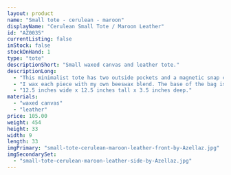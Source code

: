 ```yaml
---
layout: product
name: "Small tote - cerulean - maroon"
displayName: "Cerulean Small Tote / Maroon Leather"
id: "AZ0035"
currentListing: false
inStock: false
stockOnHand: 1
type: "tote"
descriptionShort: "Small waxed canvas and leather tote."
descriptionLong: 
  - "This minimalist tote has two outside pockets and a magnetic snap closure. Fits everything you'd want to carry on a daily basis - wallet, hardcover book, knitting project, extra scarf, etc."
  - "I wax each piece with my own beeswax blend. The base of the bag is made from English Bridle leather that is luxurious, water resistant, and durable; vegetable tanned in Pennsylvania by a company that was founded in 1867, from North American cattle. Includes all nickel-plated brass hardware and a Riri zipper."
  - "12.5 inches wide x 12.5 inches tall x 3.5 inches deep."
materials: 
  - "waxed canvas"
  - "leather"
price: 105.00
weight: 454
height: 33
width: 9
length: 33
imgPrimary: "small-tote-cerulean-maroon-leather-front-by-Azellaz.jpg"
imgSecondarySet: 
  - "small-tote-cerulean-maroon-leather-side-by-Azellaz.jpg"
---
```

